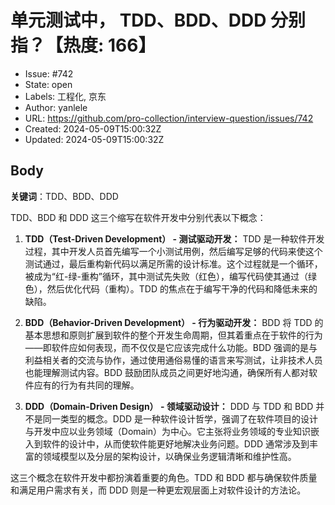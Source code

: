 # 单元测试中， TDD、BDD、DDD 分别指？【热度: 166】

- Issue: #742
- State: open
- Labels: 工程化, 京东
- Author: yanlele
- URL: https://github.com/pro-collection/interview-question/issues/742
- Created: 2024-05-09T15:00:32Z
- Updated: 2024-05-09T15:00:32Z

## Body

**关键词**：TDD、BDD、DDD

TDD、BDD 和 DDD 这三个缩写在软件开发中分别代表以下概念：

1. **TDD（Test-Driven Development） - 测试驱动开发：**
   TDD 是一种软件开发过程，其中开发人员首先编写一个小测试用例，然后编写足够的代码来使这个测试通过，最后重构新代码以满足所需的设计标准。这个过程就是一个循环，被成为“红-绿-重构”循环，其中测试先失败（红色），编写代码使其通过（绿色），然后优化代码（重构）。TDD 的焦点在于编写干净的代码和降低未来的缺陷。

2. **BDD（Behavior-Driven Development） - 行为驱动开发：**
   BDD 将 TDD 的基本思想和原则扩展到软件的整个开发生命周期，但其着重点在于软件的行为——即软件应如何表现，而不仅仅是它应该完成什么功能。BDD 强调的是与利益相关者的交流与协作，通过使用通俗易懂的语言来写测试，让非技术人员也能理解测试内容。BDD 鼓励团队成员之间更好地沟通，确保所有人都对软件应有的行为有共同的理解。

3. **DDD（Domain-Driven Design） - 领域驱动设计：**
   DDD 与 TDD 和 BDD 并不是同一类型的概念。DDD 是一种软件设计哲学，强调了在软件项目的设计与开发中应以业务领域（Domain）为中心。它主张将业务领域的专业知识嵌入到软件的设计中，从而使软件能更好地解决业务问题。DDD 通常涉及到丰富的领域模型以及分层的架构设计，以确保业务逻辑清晰和维护性高。

这三个概念在软件开发中都扮演着重要的角色。TDD 和 BDD 都与确保软件质量和满足用户需求有关，而 DDD 则是一种更宏观层面上对软件设计的方法论。

